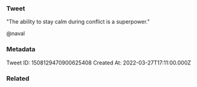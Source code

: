 ### Tweet
"The ability to stay calm during conflict is a superpower."

@naval

### Metadata
Tweet ID: 1508129470900625408
Created At: 2022-03-27T17:11:00.000Z

### Related

